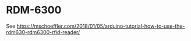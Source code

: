RDM-6300
========

See https://mschoeffler.com/2018/01/05/arduino-tutorial-how-to-use-the-rdm630-rdm6300-rfid-reader/
